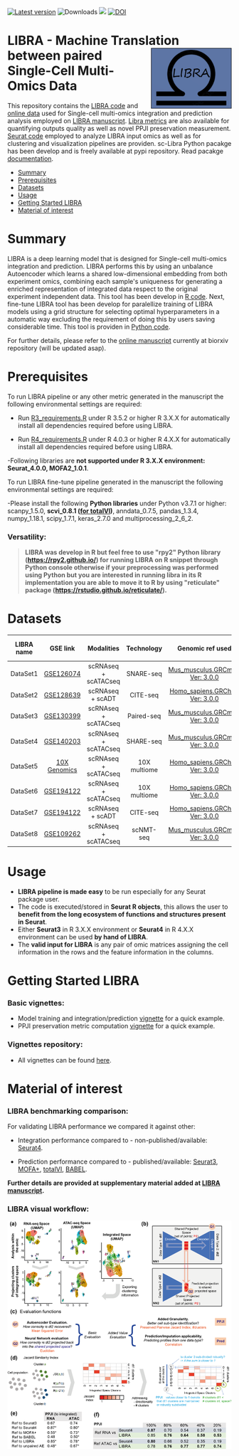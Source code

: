 [![Latest version](https://d25lcipzij17d.cloudfront.net/badge.svg?id=py&r=r&type=6e&v=0.0.24&x2=0)](https://pypi.org/project/sc-libra/)
![Downloads](https://static.pepy.tech/personalized-badge/sc_libra?period=total&units=international_system&left_color=grey&right_color=green&left_text=Downloads)
[![](https://img.shields.io/badge/doi-10.1101/2021.01.27.428400-red.svg)](https://doi.org/10.1101/2021.01.27.428400)
[![DOI](https://img.shields.io/badge/doi-10.6084/m9.figshare.19466246-blue.svg?style=flat&labelColor=whitesmoke&logo=data%3Aimage%2Fpng%3Bbase64%2CiVBORw0KGgoAAAANSUhEUgAAAB8AAAAfCAYAAAAfrhY5AAAJsklEQVR42qWXd1DTaRrHf%2BiB2Hdt5zhrAUKz4IKEYu9IGiGFFJJQ0gkJCAKiWFDWBRdFhCQUF3UVdeVcRQEBxUI3yY9iEnQHb3bdW1fPubnyz%2F11M7lvEHfOQee2ZOYzPyDv%2B3yf9%2Fk95YX4fx%2BltfUt08GcFEuPR4U9hDDZ%2FVngIlhb%2FSiI6InkTgLzgDcgfvtnovhH4BzoVlrbwr55QnhCtBW4QHXnFrZbPBaQoBh4%2FSYH2EnpBEtqcDMVzB93wA%2F8AFwa23XFGcc8CkT3mxz%2BfXWtq9T9IQlLIXYEuHojudb%2BCM7Hgdq8ydi%2FAHiBXyY%2BLjwFlAEnS6Jnar%2FvnQVhvdzasad0eKvWZKe8hvDB2ofLZ%2FZEcWsh%2BhyIuyO5Bxs2iZIE4nRv7NWAb0EO8AC%2FWPxjYAWuOEX2MSXZVgPxzmRL3xKz3ScGpx6p6QnOx4mDIFqO0w6Q4fEhO5IzwxlSwyD2FYHzwAW%2BAZ4fEsf74gCumykwNHskLM7taQxLYjjIyy8MUtraGhTWdkfhkFJqtvuVl%2F9l2ZquDfEyrH8B0W06nnpH3JtIyRGpH1iJ6SfxDIHjRXHJmdQjLpfHeN54gnfFx4W9QRnovx%2FN20aXZeTD2J84hn3%2BqoF2Tqr14VqTPUCIcP%2B5%2Fly4qC%2BUL3sYxSvNj1NwsVYPsWdMUfomsdkYm3Tj0nbV0N1wRKwFe1MgKACDIBdMAhPE%2FwicwNWxll8Ag40w%2BFfhibJkGHmutjYeQ8gVlaN%2BjO51nDysa9TwNUFMqaGbKdRJZFfOJSp6mkRKsv0rRIpEVWjAvyFkxNOEpwvcAVPfEe%2Bl8ojeNTx3nXLBcWRrYGxSRjDEk0VlpxYrbe1ZmaQ5xuT0u3r%2B2qe5j0J5uytiZPGsRL2Jm32AldpxPUNJ3jmmsN4x62z1cXrbedXBQf2yvIFCeZrtyicZZG2U2nrrBJzYorI2EXLrvTfCSB43s41PKEvbZDEfQby6L4JTj%2FfIwam%2B4%2BwucBu%2BDgNK05Nle1rSt9HvR%2FKPC4U6LTfvUIaip1mjIa8fPzykii23h2eanT57zQ7fsyYH5QjywwlooAUcAdOh5QumgTHx6aAO7%2FL52eaQNEShrxfhL6albEDmfhGflrsT4tps8gTHNOJbeDeBlt0WJWDHSgxs6cW6lQqyg1FpD5ZVDfhn1HYFF1y4Eiaqa18pQf3zzYMBhcanlBjYfgWNayAf%2FASOgklu8bmgD7hADrk4cRlOL7NSOewEcbqSmaivT33QuFdHXj5sdvjlN5yMDrAECmdgDWG2L8P%2BAKLs9ZLZ7dJda%2BB4Xl84t7QvnKfvpXJv9obz2KgK8dXyqISyV0sXGZ0U47hOA%2FAiigbEMECJxC9aoKp86re5O5prxOlHkcksutSQJzxZRlPZmrOKhsQBF5zEZKybUC0vVjG8PqOnhOq46qyDTDnj5gZBriWCk4DvXrudQnXQmnXblebhAC2cCB6zIbM4PYgGl0elPSgIf3iFEA21aLdHYLHUQuVkpgi02SxFdrG862Y8ymYGMvXDzUmiX8DS5vKZyZlGmsSgQqfLub5RyLNS4zfDiZc9Edzh%2FtCE%2BX8j9k%2FqWB071rcZyMImne1SLkL4GRw4UPHMV3jjwEYpPG5uW5fAEot0aTSJnsGAwHJi2nvF1Y5OIqWziVCQd5NT7t6Q8guOSpgS%2Fa1dSRn8JGGaCD3BPXDyQRG4Bqhu8XrgAp0yy8DMSvvyVXDgJcJTcr1wQ2BvFKf65jqhvmxXUuDpGBlRvV36XvGjQzLi8KAKT2lYOnmxQPGorURSV0NhyTIuIyqOmKTMhQ%2BieEsgOgpc4KBbfDM4B3SIgFljvfHF6cef7qpyLBXAiQcXvg5l3Iunp%2FWv4dH6qFziO%2BL9PbrimQ9RY6MQphEfGUpOmma7KkGzuS8sPUFnCtIYcKCaI9EXo4HlQLgGrBjbiK5EqMj2AKWt9QWcIFMtnVvQVDQV9lXJJqdPVtUQpbh6gCI2Ov1nvZts7yYdsnvRgxiWFOtNJcOMVLn1vgptVi6qrNiFOfEjHCDB3J%2BHDLqUB77YgQGwX%2Fb1eYna3hGKdlqJKIyiE4nSbV8VFgxmxR4b5mVkkeUhMgs5YTi4ja2XZ009xJRHdkfwMi%2BfocaancuO7h%2FMlcLOa0V%2FSw6Dq47CumRQAKhgbOP8t%2BMTjuxjJGhXCY6XpmDDFqWlVYbQ1aDJ5Cptdw4oLbf3Ck%2BdWkVP0LpH7s9XLPXI%2FQX8ws%2Bj2In63IcRvOOo%2BTTjiN%2BlssfRsanW%2B3REVKoavBOAPTXABW4AL7e4NygHdpAKBscmlDh9Jysp4wxbnUNna3L3xBvyE1jyrGIkUHaqQMuxhHElV6oj1picvgL1QEuS5PyZTEaivqh5vUCKJqOuIgPFGESns8kyFk7%2FDxyima3cYxi%2FYOQCj%2F%2B9Ms2Ll%2Bhn4FmKnl7JkGXQGDKDAz9rUGL1TIlBpuJr9Be2JjK6qPzyDg495UxXYF7JY1qKimw9jWjF0iV6DRIqE%2B%2FeWG0J2ofmZTk0mLYVd4GLiFCOoKR0Cg727tWq981InYynvCuKW43aXgEjofVbxIqrm0VL76zlH3gQzWP3R3Bv9oXxclrlO7VVtgBRpSP4hMFWJ8BrUSBCJXC07l40X4jWuvtc42ofNCxtlX2JH6bdeojXgTh5TxOBKEyY5wvBE%2BACh8BtOPNPkApjoxi5h%2B%2FFMQQNpWvZaMH7MKFu5Ax8HoCQdmGkJrtnOiLHwD3uS5y8%2F2xTSDrE%2F4PT1yqtt6vGe8ldMBVMEPd6KwqiYECHDlfbvzphcWP%2BJiZuL5swoWQYlS%2Br7Yu5mNUiGD2retxBi9fl6RDGn4Ti9B1oyYy%2BMP5G87D%2FCpRlvdnuy0PY6RC8BzTA40NXqckQ9TaOUDywkYsudxJzPgyDoAWn%2BB6nEFbaVxxC6UXjJiuDkW9TWq7uRBOJocky9iMfUhGpv%2FdQuVVIuGjYqACbXf8aa%2BPeYNIHZsM7l4s5gAQuUAzRUoT51hnH3EWofXf2vkD5HJJ33vwE%2FaEWp36GHr6GpMaH4AAPuqM5eabH%2FhfG9zcCz4nN6cPinuAw6IHwtvyB%2FdO1toZciBaPh25U0ducR2PI3Zl7mokyLWKkSnEDOg1x5fCsJE9EKhH7HwFNhWMGMS7%2BqxyYsbHHRUDUH4I%2FAheQY7wujJNnFUH4KdCju83riuQeHU9WEqNzjsJFuF%2FdTDAZ%2FK7%2F1WaAU%2BAWymT59pVMT4g2AxcwNa0XEBDdBDpAPvgDIH73R25teeuAF5ime2Ul0OUIiG4GpSAEJeYW9wDTf43wfwHgHLKJoPznkwAAAABJRU5ErkJggg%3D%3D)](http://dx.doi.org/10.6084/m9.figshare.19466246)

LIBRA - Machine Translation between paired <img src="gaf/figures/LIBRA_icon_2.png" width="181px" align="right" />  
Single-Cell Multi-Omics Data 
===========
This repository contains the [LIBRA code](https://github.com/TranslationalBioinformaticsUnit/LIBRA/blob/main/R/LIBRA_code/) and [online data](https://github.com/TranslationalBioinformaticsUnit/LIBRA/blob/main/data/) used for Single-cell multi-omics integration and prediction analysis employed on [LIBRA manuscript](https://www.biorxiv.org/content/10.1101/2021.01.27.428400v1). [Libra metrics](https://github.com/TranslationalBioinformaticsUnit/LIBRA/blob/main/R/LIBRA_code/) are also available for quantifying outputs quality as well as novel PPJI preservation measurement. [Seurat code](https://github.com/TranslationalBioinformaticsUnit/LIBRA/blob/main/R/Seurat_code/) employed to analyze LIBRA input omics as well as for clustering and visualization pipelines are providen. sc-Libra Python pacakge has been develop and is freely available at pypi repository. Read pacakge [documentation](https://sc-libra.readthedocs.io/en/latest/).

- [Summary](#summary)
- [Prerequisites](#prerequisites)
- [Datasets](#datasets)
- [Usage](#usage)
- [Getting Started LIBRA](#getting-started-libra)
- [Material of interest](#material-of-interest)

# Summary
LIBRA is a deep learning model that is designed for Single-cell multi-omics integration and prediction. LIBRA performs this by using an unbalance Autoencoder which learns a shared low-dimensional embedding from both experiment omics, combining each sample's uniqueness for generating a enriched representation of integrated data respect to the original experiment independent data. This tool has been develop in [R code](https://github.com/TranslationalBioinformaticsUnit/LIBRA/blob/main/R/LIBRA_code/). Next, fine-tune LIBRA tool has been develop for paralellize training of LIBRA models using a grid structure for selecting optimal hyperparameters in a automatic way excluding the requirement of doing this by users saving considerable time. This tool is providen in [Python code](https://github.com/TranslationalBioinformaticsUnit/LIBRA/blob/main/Python/LIBRA_fine_tune_code/).

For further details, please refer to the [online manuscript](https://www.biorxiv.org/content/10.1101/2021.01.27.428400v1) currently at biorxiv repository (will be updated asap).

# Prerequisites
 
To run LIBRA pipeline or any other metric generated in the manuscript the following environmental settings are required:

- Run [R3_requirements.R](https://github.com/TranslationalBioinformaticsUnit/LIBRA/blob/main/gaf/files/R3_requirements.R) under R 3.5.2 or higher R 3.X.X for automatically install all dependencies required before using LIBRA.

- Run [R4_requirements.R](https://github.com/TranslationalBioinformaticsUnit/LIBRA/blob/main/gaf/files/R4_requirements.R) under R 4.0.3 or higher R 4.X.X for automatically install all dependencies required before using LIBRA.

-Following libraries are **not supported under R 3.X.X environment: Seurat_4.0.0, MOFA2_1.0.1**.  

To run LIBRA fine-tune pipeline generated in the manuscript the following environmental settings are required:

-Please install the following **Python libraries** under Python v3.7.1 or higher: scanpy_1.5.0, **scvi_0.8.1 ([for totalVI](https://docs.scvi-tools.org/en/stable/installation.html))**, anndata_0.7.5, pandas_1.3.4, numpy_1.18.1, scipy_1.7.1, keras_2.7.0 and multiprocessing_2_6_2.

### Versatility:
> **LIBRA was develop in R but feel free to use "rpy2" Python library (https://rpy2.github.io/) for running LIBRA on R snippet through Python console otherwise if your preprocessing was performed using Python but you are interested in running libra in its R implementation you are able to move it to R by using "reticulate" package (https://rstudio.github.io/reticulate/).**

# Datasets    
| LIBRA name | GSE link | Modalities | Technology | Genomic ref used | Download sparse matrix |
|    :---:    |    :---:    |    :---:    |    :---:    |    :---:    |    :---:    |
| DataSet1 | [GSE126074](https://www.ncbi.nlm.nih.gov/geo/query/acc.cgi?acc=GSE126074) | scRNAseq + scATACseq | SNARE-seq | [Mus_musculus.GRCm38 Ver: 3.0.0](https://support.10xgenomics.com/single-cell-gene-expression/software/release-notes/build#) | [RNA](https://figshare.com/s/c9b87f4ac1d1c030e128) and [ATAC](https://figshare.com/s/9ff9ea93a2108478bb36) |
| DataSet2 | [GSE128639](https://www.ncbi.nlm.nih.gov/geo/query/acc.cgi) | scRNAseq + scADT | CITE-seq | [Homo_sapiens.GRCh38 Ver: 3.0.0](https://support.10xgenomics.com/single-cell-gene-expression/software/release-notes/build#) | [RNA](https://figshare.com/s/5f5cfa6fda4ae3512c0d) and [ADT](https://figshare.com/s/5e34cd80455398855ad8) |
| DataSet3 | [GSE130399](https://www.ncbi.nlm.nih.gov/geo/query/acc.cgi) | scRNAseq + scATACseq | Paired-seq | [Mus_musculus.GRCm38 Ver: 3.0.0](https://support.10xgenomics.com/single-cell-gene-expression/software/release-notes/build#) | [RNA](https://figshare.com/s/a1f4a5ef0735d1b4167d) and [ATAC](https://figshare.com/s/80d9b9d84ada526668a6) |
| DataSet4 | [GSE140203](https://www.ncbi.nlm.nih.gov/geo/query/acc.cgi) | scRNAseq + scATACseq | SHARE-seq | [Mus_musculus.GRCm38 Ver: 3.0.0](https://support.10xgenomics.com/single-cell-gene-expression/software/release-notes/build#) | [RNA](https://figshare.com/s/71312a335649b04972b8) and [ATAC](https://figshare.com/s/0b581450cd6e1f8fb64c) |
| DataSet5 | [10X Genomics](https://support.10xgenomics.com/single-cell-multiome-atac-gex/datasets/1.0.0/pbmc_granulocyte_sorted_10k) | scRNAseq + scATACseq | 10X multiome | [Homo_sapiens.GRCh38 Ver: 3.0.0](https://support.10xgenomics.com/single-cell-gene-expression/software/release-notes/build#) | [RNA](https://figshare.com/s/90b237227f0cc07d075d) and [ATAC](https://figshare.com/s/4086bce6032f6a206a13) |
| DataSet6 | [GSE194122](https://www.ncbi.nlm.nih.gov/geo/query/acc.cgi) | scRNAseq + scATACseq | 10X multiome | [Homo_sapiens.GRCh38 Ver: 3.0.0](https://support.10xgenomics.com/single-cell-gene-expression/software/release-notes/build#) | [RNA](https://figshare.com/s/134562c3ec74a3a50c84) and [ATAC](https://figshare.com/s/378a630ec9c6ddadf4f5) |
| DataSet7 | [GSE194122](https://www.ncbi.nlm.nih.gov/geo/query/acc.cgi) | scRNAseq + scADT | CITE-seq | [Homo_sapiens.GRCh38 Ver: 3.0.0](https://support.10xgenomics.com/single-cell-gene-expression/software/release-notes/build#) | [RNA](https://figshare.com/s/41bdbfe7479e9729c800) and [ADT](https://figshare.com/s/975cd8a5bbc57c8d2c8c) |
| DataSet8 | [GSE109262](https://www.ncbi.nlm.nih.gov/geo/query/acc.cgi) | scRNAseq + scATACseq | scNMT-seq | [Mus_musculus.GRCm38 Ver: 3.0.0](https://support.10xgenomics.com/single-cell-gene-expression/software/release-notes/build#) | [RNA](https://figshare.com/s/4a158e6d243bcd45a171) and [ATAC](https://figshare.com/s/f13136b52f3b387d1a66) |

# Usage

- **LIBRA pipeline is made easy** to be run especially for any Seurat package user. 
- The code is executed/stored in **Seurat R objects**, this allows the user to **benefit from the long ecosystem of functions and structures present in Seurat**. 
- Either **Seurat3** in R 3.X.X environment or **Seurat4** in R 4.X.X environment can be used **by hand of LIBRA**.
- The **valid input for LIBRA** is any pair of omic matrices assigning the cell information in the rows and the feature information in the columns.

# Getting Started LIBRA

### Basic vignettes:
- Model training and integration/prediction [vignette](https://github.com/TranslationalBioinformaticsUnit/LIBRA/blob/main/vignettes/Jupyter_notebook/LIBRA_main_pipeline_v1.0.1.ipynb) for a quick example. 
- PPJI preservation metric computation [vignette](https://github.com/TranslationalBioinformaticsUnit/LIBRA/blob/main/vignettes/Jupyter_notebook/LIBRA_ppji_metric_v1.0.1.ipynb) for a quick example. 

### Vignettes repository:
- All vignettes can be found [here](https://github.com/TranslationalBioinformaticsUnit/LIBRA/blob/main/vignettes/).

# Material of interest

### LIBRA benchmarking comparison:
For validating LIBRA performance we compared it against other:

- Integration performance compared to - non-published/available: [Seurat4](https://github.com/satijalab/seurat).

- Prediction performance compared to - published/available: [Seurat3](https://satijalab.org/seurat/articles/integration_mapping.html), [MOFA+](https://biofam.github.io/MOFA2/index.html), [totalVI](https://github.com/YosefLab/scvi-tools), [BABEL](https://github.com/wukevin/babel).

**Further details are provided at supplementary material added at [LIBRA manuscript](https://www.biorxiv.org/content/10.1101/2021.01.27.428400v1).**

### LIBRA visual workflow:
![workflow.png](https://github.com/TranslationalBioinformaticsUnit/LIBRA/blob/main/gaf/figures/workflow.png)

